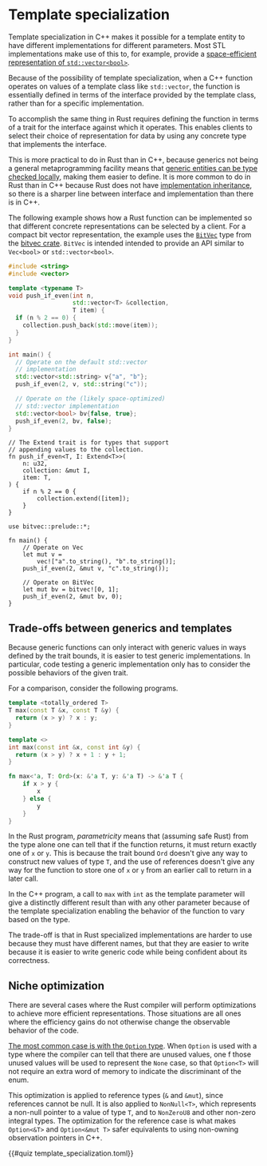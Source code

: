 # Template specialization

Template specialization in C++ makes it possible for a template entity to have
different implementations for different parameters. Most STL implementations
make use of this to, for example, provide a [space-efficient representation of
`std::vector<bool>`](https://en.cppreference.com/w/cpp/container/vector_bool).

Because of the possibility of template specialization, when a C++ function
operates on values of a template class like `std::vector`, the function is
essentially defined in terms of the interface provided by the template class,
rather than for a specific implementation.

To accomplish the same thing in Rust requires defining the function in terms of
a trait for the interface against which it operates. This enables clients to
select their choice of representation for data by using any concrete type that
implements the interface.

This is more practical to do in Rust than in C++, because generics not being a
general metaprogramming facility means that [generic entities can be type
checked
locally](./templates.md#a-note-on-type-checking-and-type-errors),
making them easier to define. It is more common to do in Rust than in C++
because Rust does not have [implementation
inheritance](./inheritance_and_reuse.md), so there is a
sharper line between interface and implementation than there is in C++.

The following example shows how a Rust function can be implemented so that
different concrete representations can be selected by a client. For a compact
bit vector representation, the example uses the
[`BitVec`](https://docs.rs/bitvec/latest/bitvec/vec/struct.BitVec.html) type
from the [bitvec crate](https://docs.rs/bitvec/latest/bitvec/). `BitVec` is
intended intended to provide an API similar to `Vec<bool>` or
`std::vector<bool>`.

<div class="comparison">

```cpp
#include <string>
#include <vector>

template <typename T>
void push_if_even(int n,
                  std::vector<T> &collection,
                  T item) {
  if (n % 2 == 0) {
    collection.push_back(std::move(item));
  }
}

int main() {
  // Operate on the default std::vector
  // implementation
  std::vector<std::string> v{"a", "b"};
  push_if_even(2, v, std::string("c"));

  // Operate on the (likely space-optimized)
  // std::vector implementation
  std::vector<bool> bv{false, true};
  push_if_even(2, bv, false);
}
```

```rust,ignore
// The Extend trait is for types that support
// appending values to the collection.
fn push_if_even<T, I: Extend<T>>(
    n: u32,
    collection: &mut I,
    item: T,
) {
    if n % 2 == 0 {
        collection.extend([item]);
    }
}

use bitvec::prelude::*;

fn main() {
    // Operate on Vec
    let mut v =
        vec!["a".to_string(), "b".to_string()];
    push_if_even(2, &mut v, "c".to_string());

    // Operate on BitVec
    let mut bv = bitvec![0, 1];
    push_if_even(2, &mut bv, 0);
}
```

</div>

## Trade-offs between generics and templates

Because generic functions can only interact with generic values in ways defined
by the trait bounds, it is easier to test generic implementations. In
particular, code testing a generic implementation only has to consider the
possible behaviors of the given trait.

For a comparison, consider the following programs.

<div class="comparison">

```cpp
template <totally_ordered T>
T max(const T &x, const T &y) {
  return (x > y) ? x : y;
}

template <>
int max(const int &x, const int &y) {
  return (x > y) ? x + 1 : y + 1;
}
```

```rust
fn max<'a, T: Ord>(x: &'a T, y: &'a T) -> &'a T {
    if x > y {
        x
    } else {
        y
    }
}
```

</div>

In the Rust program, _parametricity_ means that (assuming safe Rust) from the
type alone one can tell that if the function returns, it must return exactly one
of `x` or `y`. This is because the trait bound `Ord` doesn't give any way to
construct new values of type `T`, and the use of references doesn't give any way
for the function to store one of `x` or `y` from an earlier call to return in a
later call.

In the C++ program, a call to `max` with `int` as the template parameter will
give a distinctly different result than with any other parameter because of the
template specialization enabling the behavior of the function to vary based on
the type.

The trade-off is that in Rust specialized implementations are harder to use
because they must have different names, but that they are easier to write
because it is easier to write generic code while being confident about its
correctness.

## Niche optimization

There are several cases where the Rust compiler will perform optimizations to
achieve more efficient representations. Those situations are all ones where the
efficiency gains do not otherwise change the observable behavior of the code.

[The most common case is with the `Option`
type](https://doc.rust-lang.org/std/option/index.html#representation). When
`Option` is used with a type where the compiler can tell that there are unused
values, one f those unused values will be used to represent the `None` case, so
that `Option<T>` will not require an extra word of memory to indicate the
discriminant of the enum.

This optimization is applied to reference types (`&` and `&mut`), since
references cannot be null. It is also applied to `NonNull<T>`, which represents
a non-null pointer to a value of type `T`, and to `NonZeroU8` and other non-zero
integral types. The optimization for the reference case is what makes
`Option<&T>` and `Option<&mut T>` safer equivalents to using non-owning
observation pointers in C++.

{{#quiz template_specialization.toml}}
